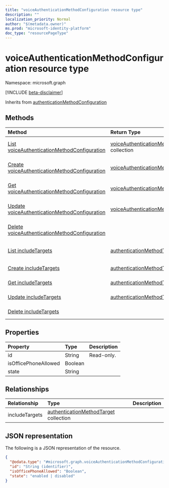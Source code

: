 ```yaml
---
title: "voiceAuthenticationMethodConfiguration resource type"
description: ""
localization_priority: Normal
author: "$(metadata.owner)"
ms.prod: "microsoft-identity-platform"
doc_type: "resourcePageType"
---
```


# voiceAuthenticationMethodConfiguration resource type

Namespace: microsoft.graph

[!INCLUDE [beta-disclaimer](../../includes/beta-disclaimer.md)]

Inherits from [authenticationMethodConfiguration](authenticationmethodconfiguration.md)

## Methods

| Method                                                                                                   | Return Type                                                                                    | Description                                                                            |
| :------------------------------------------------------------------------------------------------------- | :--------------------------------------------------------------------------------------------- | :------------------------------------------------------------------------------------- |
| [List voiceAuthenticationMethodConfiguration](../api/voiceauthenticationmethodconfiguration-list.md)     | [voiceAuthenticationMethodConfiguration](voiceAuthenticationMethodConfiguration.md) collection | List properties and relationships of a voiceAuthenticationMethodConfiguration object.  |
| [Create voiceAuthenticationMethodConfiguration](../api/voiceauthenticationmethodconfiguration-create.md) | [voiceAuthenticationMethodConfiguration](voiceAuthenticationMethodConfiguration.md)            | Create a new voiceAuthenticationMethodConfiguration object.                            |
| [Get voiceAuthenticationMethodConfiguration](../api/voiceauthenticationmethodconfiguration-get.md)       | [voiceAuthenticationMethodConfiguration](voiceAuthenticationMethodConfiguration.md)            | Read properties and relationships of a voiceAuthenticationMethodConfiguration object.  |
| [Update voiceAuthenticationMethodConfiguration](../api/voiceauthenticationmethodconfiguration-update.md) | [voiceAuthenticationMethodConfiguration](voiceAuthenticationMethodConfiguration.md)            | Update the properties of a voiceAuthenticationMethodConfiguration object.              |
| [Delete voiceAuthenticationMethodConfiguration](../api/voiceauthenticationmethodconfiguration-delete.md) |                                                                                                | Delete a voiceAuthenticationMethodConfiguration object.                                |
| [List includeTargets](../api/voiceauthenticationmethodconfiguration-list-includetargets.md)              | [authenticationMethodTarget](../resources/-authenticationmethodtarget.md)                      | Get the authenticationMethodTarget objects from an includeTargets navigation property. |
| [Create includeTargets](../api/voiceauthenticationmethodconfiguration-post-includetargets.md)            | [authenticationMethodTarget](../resources/-authenticationmethodtarget.md)                      | Create a new authenticationMethodTarget object.                                        |
| [Get includeTargets](../api/voiceauthenticationmethodconfiguration-get-includetargets.md)                | [authenticationMethodTarget](../resources/-authenticationmethodtarget.md)                      | Read the properties and relationships of an authenticationMethodTarget object.         |
| [Update includeTargets](../api/voiceauthenticationmethodconfiguration-update-includetargets.md)          | [authenticationMethodTarget](../resources/-authenticationmethodtarget.md)                      | Update the properties of an authenticationMethodTarget object.                         |
| [Delete includeTargets](../api/voiceauthenticationmethodconfiguration-delete-includetargets.md)          |                                                                                                | Delete an authenticationMethodTarget object.                                           |

## Properties

| Property             | Type    | Description |
| :------------------- | :------ | :---------- |
| id                   | String  | Read-only.  |
| isOfficePhoneAllowed | Boolean |             |
| state                | String  |             |

## Relationships

| Relationship   | Type                                                                                | Description |
| :------------- | :---------------------------------------------------------------------------------- | :---------- |
| includeTargets | [authenticationMethodTarget](../resources/authenticationmethodtarget.md) collection |             |

## JSON representation

The following is a JSON representation of the resource.

<!-- {
  "blockType": "resource",
  "keyProperty": "id",
  "@odata.type": "microsoft.graph.voiceAuthenticationMethodConfiguration",
  "baseType": "microsoft.graph.authenticationMethodConfiguration",
  "openType": False
}
-->

```json
{
  "@odata.type": "#microsoft.graph.voiceAuthenticationMethodConfiguration",
  "id": "String (identifier)",
  "isOfficePhoneAllowed": "Boolean",
  "state": "enabled | disabled"
}
```
